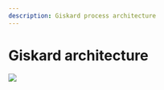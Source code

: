 ```yaml
---
description: Giskard process architecture
---
```


# Giskard architecture
![](<../assets/Architecture.jpg>)
